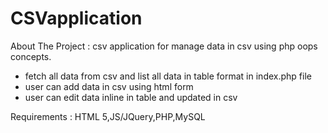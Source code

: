 # CSVapplication

About The Project :
csv application for manage data in csv using php oops concepts.

- fetch all data from csv and list all data in table format in index.php file
- user can add data in csv using html form
- user can edit data inline in table and updated in csv

Requirements :
HTML 5,JS/JQuery,PHP,MySQL
